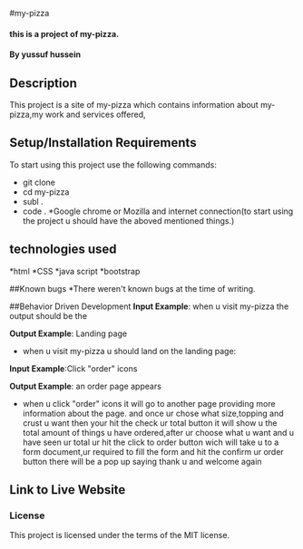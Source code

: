 #my-pizza

#### this is a project of my-pizza.

#### By **yussuf hussein**

## Description
This project is a site of my-pizza which contains information about my-pizza,my  work and services offered,

## Setup/Installation Requirements
To start using this project use the following commands:

* git clone
* cd my-pizza
* subl .
* code .
*Google chrome or Mozilla and internet connection(to start using the project u should have the aboved mentioned things.)

## technologies used
*html
*CSS
*java script 
*bootstrap

##Known bugs
*There weren't known bugs at the time of writing.



##Behavior Driven Development
**Input Example**: when u visit my-pizza the output should be the

**Output Example**: Landing page

* when u visit my-pizza u should land on the landing page:

**Input Example**:Click "order" icons

**Output Example**: an order page appears

* when u click  "order" icons it will go to another page providing more information about the page. and once ur chose what size,topping and crust u want then your hit the check ur total button it will show u the total amount of things u have ordered,after ur choose what u want and u have seen ur total ur hit the click to order button wich will take u to a form document,ur required to fill the form and hit the confirm ur order button there will be a pop up saying thank u and welcome again






## Link to Live Website


### License
This project is licensed under the terms of the MIT license.
